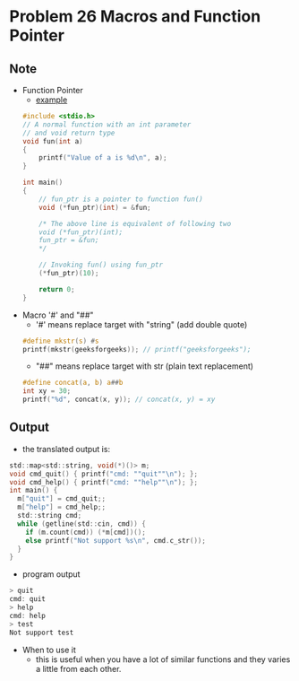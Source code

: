 Problem 26 Macros and Function Pointer
===

Note
---
- Function Pointer
    - [example](https://www.geeksforgeeks.org/function-pointer-in-c/)
    ```c
    #include <stdio.h>
    // A normal function with an int parameter
    // and void return type
    void fun(int a)
    {
    	printf("Value of a is %d\n", a);
    }

    int main()
    {
    	// fun_ptr is a pointer to function fun()
    	void (*fun_ptr)(int) = &fun;

    	/* The above line is equivalent of following two
    	void (*fun_ptr)(int);
    	fun_ptr = &fun;
    	*/

    	// Invoking fun() using fun_ptr
    	(*fun_ptr)(10);

    	return 0;
    }

    ```
- Macro '#' and "##"
    - '#' means replace target with "string" (add double quote)
    ```c
    #define mkstr(s) #s
    printf(mkstr(geeksforgeeks)); // printf("geeksforgeeks");
    ```
    - "##" means replace target with str (plain text replacement)
    ```c
    #define concat(a, b) a##b
    int xy = 30;
    printf("%d", concat(x, y)); // concat(x, y) = xy
    ```
Output
---
- the translated output is:
```c
std::map<std::string, void(*)()> m;
void cmd_quit() { printf("cmd: ""quit""\n"); };
void cmd_help() { printf("cmd: ""help""\n"); };
int main() {
  m["quit"] = cmd_quit;;
  m["help"] = cmd_help;;
  std::string cmd;
  while (getline(std::cin, cmd)) {
    if (m.count(cmd)) (*m[cmd])();
    else printf("Not support %s\n", cmd.c_str());
  }
}
```
- program output
```c
> quit
cmd: quit
> help
cmd: help
> test
Not support test
```

- When to use it
    -   this is useful when you have a lot of similar functions and they varies a little from each other. 
        